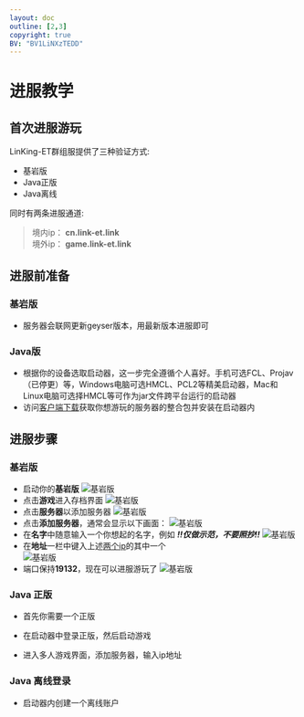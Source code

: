 ```yaml
---
layout: doc
outline: [2,3]
copyright: true
BV: "BV1LiNXzTEDD"
---
```

# 进服教学

## 首次进服游玩
LinKing-ET群组服提供了三种验证方式:

- 基岩版
- Java正版
- Java离线

同时有两条进服通道:

> 境内ip： **cn.link-et.link** <a id="ip"></a><br>
> 境外ip： **game.link-et.link**

## 进服前准备

  ### 基岩版
  - 服务器会联网更新geyser版本，用最新版本进服即可

  ### Java版
  - 根据你的设备选取启动器，这一步完全遵循个人喜好。手机可选FCL、Projav（已停更）等，Windows电脑可选HMCL、PCL2等精美启动器，Mac和Linux电脑可选择HMCL等可作为jar文件跨平台运行的启动器
  - 访问[客户端下载](/docs/guide/modpack)获取你想游玩的服务器的整合包并安装在启动器内

## 进服步骤

  ### 基岩版
  - 启动你的**基岩版**
  ![基岩版](/res/img/guide/index/bedrock/frame_000000109.png)
  - 点击**游戏**进入存档界面
  ![基岩版](/res/img/guide/index/bedrock/frame_000000250.png)
  - 点击**服务器**以添加服务器
  ![基岩版](/res/img/guide/index/bedrock/frame_000000293.png)
  - 点击**添加服务器**，通常会显示以下画面：
  ![基岩版](/res/img/guide/index/bedrock/frame_000000357.png)
  - 在**名字**中随意输入一个你想起的名字，例如 ***!!仅做示范，不要照抄!!***
  ![基岩版](/res/img/guide/index/bedrock/frame_000000822.png)
  - 在**地址**一栏中键入上述[两个ip](#ip)的其中一个  
  ![基岩版](/res/img/guide/index/bedrock/frame_000000906.png)
  - 端口保持**19132**，现在可以进服游玩了
  ![基岩版](/res/img/guide/index/bedrock/frame_000001017.png)


  ### Java 正版

  - 首先你需要一个正版

  - 在启动器中登录正版，然后启动游戏

  - 进入多人游戏界面，添加服务器，输入ip地址

  ### Java 离线登录<a id="offline"></a><br>

  - 启动器内创建一个离线账户

<BVideo />
